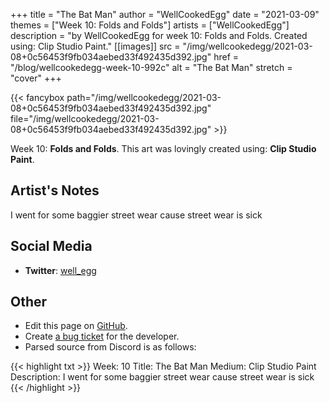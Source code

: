 +++
title =       "The Bat Man"
author =      "WellCookedEgg"
date =        "2021-03-09"
themes =      ["Week 10: Folds and Folds"]
artists =     ["WellCookedEgg"]
description = "by WellCookedEgg for week 10: Folds and Folds. Created using: Clip Studio Paint."
[[images]]
              src = "/img/wellcookedegg/2021-03-08+0c56453f9fb034aebed33f492435d392.jpg"
              href = "/blog/wellcookedegg-week-10-992c"
              alt = "The Bat Man"
              stretch = "cover"
+++


{{< fancybox path="/img/wellcookedegg/2021-03-08+0c56453f9fb034aebed33f492435d392.jpg" file="/img/wellcookedegg/2021-03-08+0c56453f9fb034aebed33f492435d392.jpg" >}}


Week 10: **Folds and Folds**. This art was lovingly created using: **Clip Studio Paint**.

## Artist's Notes

I went for some baggier street wear cause street wear is sick

## Social Media

- **Twitter**: <a href='https://twitter.com/well_egg' target='_blank'>well_egg</a>


## Other

- Edit this page on [GitHub](https://github.com/teaminkling/web-refresh/edit/main/blog/content/blog/wellcookedegg-week-10-992c.md).
- Create [a bug ticket](https://github.com/teaminkling/web-refresh/issues/new?assignees=&labels=bug&template=problem-report.md&title=) for the developer.
- Parsed source from Discord is as follows:

{{< highlight txt >}}
Week: 10
Title: The Bat Man
Medium: Clip Studio Paint
Description: I went for some baggier street wear cause street wear is sick
{{< /highlight >}}